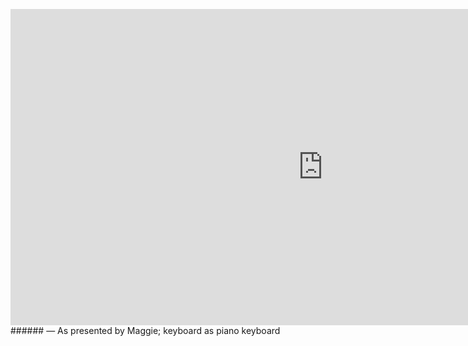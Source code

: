 <a name="patatap01"></a>

<iframe width="1000" height="506" src="https://www.youtube.com/embed/dw6mc_G6124" frameborder="0" allow="accelerometer; autoplay; encrypted-media; gyroscope; picture-in-picture" allowfullscreen></iframe>
###### — As presented by Maggie; keyboard as piano keyboard
